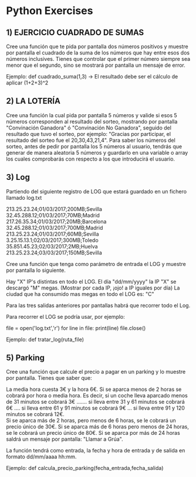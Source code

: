 # Python Exercises
## 1) EJERCICIO CUADRADO DE SUMAS

Cree una función que te pida por pantalla dos números positivos y muestre por pantalla el cuadrado de la suma de los números que hay entre esos dos números inclusives. Tienes que controlar que el primer número siempre sea menor que el segundo, sino se mostrará por pantalla un mensaje de error. 

Ejemplo: def cuadrado_suma(1,3) -> El resultado debe ser el cálculo de aplicar (1+2+3)^2




## 2) LA LOTERÍA 

Cree una función la cual pida por pantalla 5 números y valide si esos 5 números corresponden al resultado del sorteo, mostrando por pantalla "Convinación Ganadora" ó "Convinación No Ganadora", seguido del resultado que tuvo el sorteo, por ejemplo: "Gracias por participar, el resultado del sorteo fue el 20,30,43,21,4". 
Para saber los números del sorteo, antes de pedir por pantalla los 5 números al usuario, tendrás que generar de manera aleatoria 5 números y guardarlo en una variable o array los cuales comprobarás con respecto a los que introducirá el usuario.


## 3) Log


Partiendo del siguiente registro de LOG que estará guardado en un fichero llamado log.txt

213.25.23.24;01/03/2017;200MB;Sevilla
32.45.288.12;01/03/2017;70MB;Madrid
217.26.35.34;01/03/2017;20MB;Barcelona
32.45.288.12;01/03/2017;700MB;Madrid
213.25.23.24;01/03/2017;60MB;Sevilla
3.25.15.13.1;02/03/2017;300MB;Toledo
35.851.45.23;02/03/2017;2MB;Huelva
213.25.23.24;03/03/2017;150MB;Sevilla

Cree una función que tenga como parámetro de entrada el LOG y muestre por pantalla lo siguiente. 

Hay "X" IP's distintas en todo el LOG. 
El día "dd/mm/yyyy" la IP "X" se descargó "M" megas. (Mostrar por cada IP, ¡ojo! a IP iguales por día)
La ciudad que ha consumido mas megas en todo el LOG es: "C"


Para las tres salidas anteriores por pantallas habrá que recorrer todo el Log. 

Para recorrer el LOG se podría usar, por ejemplo:

file = open('log.txt','r') 
for line in file:
    print(line)
file.close()

Ejemplo: def tratar_log(ruta_file)


## 5) Parking

Cree una función que calcule el precio a pagar en un parking y lo muestre por pantalla. Tienes que saber que:

La media hora cuesta 3€ y la hora 6€.
Si se aparca menos de 2 horas se cobrará por hora o media hora. Es decir, si un coche lleva aparcado menos de 31 minutos se cobrará 3€  ....... si lleva entre 31 y 61 minutos se cobrará 6€ .... si lleva entre 61 y  91 minutos se cobrará 9€ ... si lleva entre 91 y 120  minutos se cobrará 12€.   
Si se aparca más de 2 horas, pero menos de 6 horas, se le cobrará un precio único de 30€. 
Si se aparca más de 6 horas pero menos de 24 horas, se le cobrará un precio único de 80€. 
Si se aparca por más de 24 horas saldrá un mensaje por pantalla: "Llamar a Grúa".

La función tendrá como entrada, la fecha y hora de entrada y de salida en formato dd/mm/aaaa hh:mm.

Ejemplo: def calcula_precio_parking(fecha_entrada,fecha_salida)

